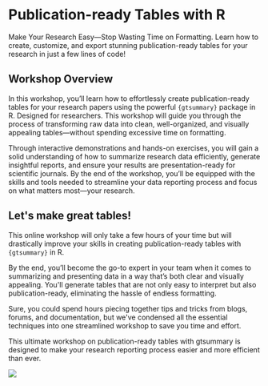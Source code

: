 # Publication-ready Tables with R
Make Your Research Easy—Stop Wasting Time on Formatting. Learn how to create, customize, and export stunning publication-ready tables for your research in just a few lines of code!

## Workshop Overview
In this workshop, you’ll learn how to effortlessly create publication-ready tables for your research papers using the powerful `{gtsummary}` package in R. Designed for researchers. This workshop will guide you through the process of transforming raw data into clean, well-organized, and visually appealing tables—without spending excessive time on formatting.

Through interactive demonstrations and hands-on exercises, you will gain a solid understanding of how to summarize research data efficiently, generate insightful reports, and ensure your results are presentation-ready for scientific journals. By the end of the workshop, you’ll be equipped with the skills and tools needed to streamline your data reporting process and focus on what matters most—your research.

## Let's make great tables!
This online workshop will only take a few hours of your time but will drastically improve your skills in creating publication-ready tables with `{gtsummary}` in R.

By the end, you’ll become the go-to expert in your team when it comes to summarizing and presenting data in a way that’s both clear and visually appealing. You'll generate tables that are not only easy to interpret but also publication-ready, eliminating the hassle of endless formatting.

Sure, you could spend hours piecing together tips and tricks from blogs, forums, and documentation, but we've condensed all the essential techniques into one streamlined workshop to save you time and effort.

This ultimate workshop on publication-ready tables with gtsummary is designed to make your research reporting process easier and more efficient than ever.

![](images/gtsummary.gif)